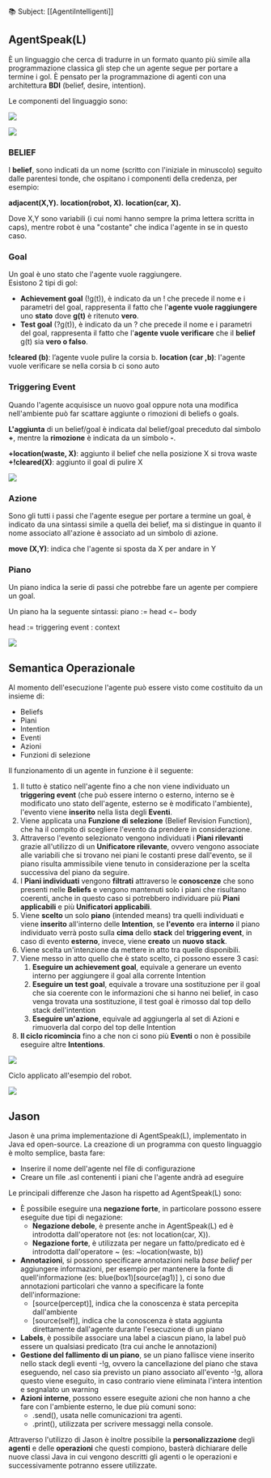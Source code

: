 📚 Subject: [[AgentiIntelligenti]]
## AgentSpeak(L)

È un linguaggio che cerca di tradurre in un formato quanto più simile alla programmazione classica gli step che un agente segue per portare a termine i gol. 
È pensato per la programmazione di agenti con una architettura **BDI** (belief, desire, intention).

Le componenti del linguaggio sono:

**![](https://lh7-us.googleusercontent.com/lkdHTKYh8X4vXlFLLWVbbyFkGoae0UXfxi1eQtGpCYKY3DudR-Kq0JrnhSZYgx7rkmiqhsHr6-ux3W7CKOlCi3yJf2DsrUI1Eg-AQmEMFCLnn69IeF2LMwk3MbV1gk3qCZnLZgqKejh6NlSJqwHKbr8)**

**![](https://lh7-us.googleusercontent.com/ardS8vMHH9isTZPTcDV0IEgHv0EQG6Pp4-eJklqGtyAaEkpFdQfeIw8uXcGEQd-J5hzTqJsN09KnpS-z8cjQYmro6c-qmmLgBdHucwna_ace7rNJBapRRjqoBvJZdjuzkSeviCnl89NrdwllcmTe3DQ)**


### BELIEF

I **belief**, sono indicati da un nome (scritto con l'iniziale in minuscolo) seguito dalle parentesi tonde, che ospitano i componenti della credenza, per esempio:

**adjacent(X,Y).**
**location(robot, X).**
**location(car, X).**

Dove X,Y sono variabili (i cui nomi hanno sempre la prima lettera scritta in caps), mentre robot è una "costante" che indica l'agente in se in questo caso.
### Goal

Un goal è uno stato che l'agente vuole raggiungere. \
Esistono 2 tipi di gol:

* **Achievement goal** (!g(t)), è indicato da un ! che precede il nome e i parametri del goal, rappresenta il fatto che l'**agente vuole raggiungere** uno **stato** dove **g(t)** è ritenuto **vero**.
* **Test goal** (?g(t)), è indicato da un ? che precede il nome e i parametri del goal, rappresenta il fatto che l'**agente vuole verificare** che il **belief** g(t) sia **vero o falso**.

**!cleared (b)**: l’agente vuole pulire la corsia b.
**location (car ,b)**: l'agente vuole verificare se nella corsia b ci sono auto
### Triggering Event

Quando l'agente acquisisce un nuovo goal oppure nota una modifica nell'ambiente può far scattare aggiunte o rimozioni di beliefs o goals.

**L'aggiunta** di un belief/goal è indicata dal belief/goal preceduto dal simbolo **+**, mentre la **rimozione** è indicata da un simbolo **-**.

**+location(waste, X)**: aggiunto il belief che nella posizione X si trova waste
**+!cleared(X)**: aggiunto il goal di pulire X 

**![](https://lh7-us.googleusercontent.com/7On59vB7ifiphVa3D0yl2twvzU5vfTyQNcbvyXPeFb9Fy4-_WT2GKqnJ4DxAaVzG77-gzTTI_Kyl1Eh9BWr4vfqQaWhuS6KoU0lOTrgvaGKHGM6TOHLLbyH9Dr4T6QFXsTP8TcfmeWIgAPNAInFKLYw)**

### Azione

Sono gli tutti i passi che l'agente esegue per portare a termine un goal, è indicato da una sintassi simile a quella dei belief, ma si distingue in quanto il nome associato all'azione è associato ad un simbolo di azione.

**move (X,Y)**: indica che l'agente si sposta da X per andare in Y

### Piano

Un piano indica la serie di passi che potrebbe fare un agente per compiere un goal.

Un piano ha la seguente sintassi: 
piano := head <− body

head := triggering event : context 

**![](https://lh7-us.googleusercontent.com/-XhGolUVa4IHzlMIyiEmbRxvUVLY6bBuP4VS_XyAj0log-5LVdU4hQ5s7FIo8CV6MSSk2PENUX7tryFeoikuPPaTkmaMAHzlLLsMq73StH1_b41CeBGVTVXfLNz_S77GPIErp2H1skDPUZE_IHGlZ58)**

## Semantica Operazionale

Al momento dell'esecuzione l'agente può essere visto come costituito da un insieme di:

* Beliefs
* Piani
* Intention
* Eventi
* Azioni
* Funzioni di selezione

Il funzionamento di un agente in funzione è il seguente:

1. Il tutto è statico nell'agente fino a che non viene individuato un **triggering event** (che può essere interno o esterno, interno se è modificato uno stato dell'agente, esterno se è modificato l'ambiente), l'evento viene **inserito** nella lista degli **Eventi**.
2. Viene applicata una **Funzione di selezione** (Belief Revision Function), che ha il compito di scegliere l'evento da prendere in considerazione.
3. Attraverso l'evento selezionato vengono individuati i **Piani rilevanti** grazie all'utilizzo di un **Unificatore rilevante**, ovvero vengono associate alle variabili che si trovano nei piani le costanti prese dall'evento, se il piano risulta ammissibile viene tenuto in considerazione per la scelta successiva del piano da seguire.
4. I **Piani individuati** vengono **filtrati** attraverso le **conoscenze** che sono presenti nelle **Beliefs** e vengono mantenuti solo i piani che risultano coerenti, anche in questo caso si potrebbero individuare più **Piani applicabili** e più **Unificatori applicabili**. 
5. Viene **scelto** un solo **piano** (intended means) tra quelli individuati e viene **inserito** all'interno delle **Intention**, se **l'evento** era **interno** il piano individuato verrà posto sulla **cima** dello **stack** del **triggering event**, in caso di evento **esterno**, invece, viene **creato** un **nuovo** **stack**.
6. Viene scelta un'intenzione da mettere in atto tra quelle disponibili.
7. Viene messo in atto quello che è stato scelto, ci possono essere 3 casi:
    1. **Eseguire un achievement goal**, equivale a generare un evento interno per aggiungere il goal alla corrente Intention
    2. **Eseguire un test goal**, equivale a trovare una sostituzione per il goal che sia coerente con le informazioni che si hanno nei belief, in caso venga trovata una sostituzione, il test goal è rimosso dal top dello stack dell'intention
    3. **Eseguire un'azione**, equivale ad aggiungerla al set di Azioni e rimuoverla dal corpo del top delle Intention
8. **Il ciclo ricomincia** fino a che non ci sono più **Eventi** o non è possibile eseguire altre **Intentions**.

**![](https://lh7-us.googleusercontent.com/1FiupcBUpQUo2rqnGJ6QNS8D0S4dfnqiIVNPy-sehgR_mnErPc6KmleFXnUIZzgxUkGj8DyTjr4m3guPGyuf--YAjUocUKDf8lJIkts7xIbxK9Sks83j6alYvNi0zeyYL2bMCxLjVb3mRE_6MFbS3xI)**

Ciclo applicato all'esempio del robot.

**![](https://lh7-us.googleusercontent.com/oD7rbL6QgiU57D-R__rC5iKs8rqfOF16l3Q7DUOKSzxfGjJuhXMhsAfmIYNoYI3YAiEHETqO8kyWqVy9vwRBJJmBslR6Pa4Y-tRm6bJ6xM7Felqns9nldFYSFoXEk6ue0uxsnHYDLfOT1jLECs_u1Ck)**

## Jason

Jason è una prima implementazione di AgentSpeak(L), implementato in Java ed open-source.
La creazione di un programma con questo linguaggio è molto semplice, basta fare:

* Inserire il nome dell'agente nel file di configurazione
* Creare un file .asl contenenti i piani che l'agente andrà ad eseguire

Le principali differenze che Jason ha rispetto ad AgentSpeak(L) sono:

* È possibile eseguire una **negazione forte**, in particolare possono essere eseguite due tipi di negazione:
    * **Negazione debole**, è presente anche in AgentSpeak(L) ed è introdotta dall'operatore not (es: not location(car, X)).
    * **Negazione forte**, è utilizzata per negare un fatto/predicato ed è introdotta dall'operatore ~ (es: ~location(waste, b))
* **Annotazioni**, si possono specificare annotazioni nella _base belief_ per aggiungere informazioni, per esempio per mantenere la fonte di quell'informazione (es: blue(box1)\[source(ag1)] ), ci sono due annotazioni particolari che vanno a specificare la fonte dell'informazione:
    * \[source(percept)], indica che la conoscenza è stata percepita dall'ambiente
    * \[source(self)], indica che la conoscenza è stata aggiunta direttamente dall'agente durante l'esecuzione di un piano
* **Labels**, è possibile associare una label a ciascun piano, la label può essere un qualsiasi predicato (tra cui anche le annotazioni)
* **Gestione del fallimento di un piano**, se un piano fallisce viene inserito nello stack degli eventi -!g, ovvero la cancellazione del piano che stava eseguendo, nel caso sia previsto un piano associato all'evento -!g, allora questo viene eseguito, in caso contrario viene eliminata l'intera intention e segnalato un warning
* **Azioni interne**, possono essere eseguite azioni che non hanno a che fare con l'ambiente esterno, le due più comuni sono:
    * .send(), usata nelle comunicazioni tra agenti.
    * .print(), utilizzata per scrivere messaggi nella console.

Attraverso l'utilizzo di Jason è inoltre possibile la **personalizzazione** degli **agenti** e delle **operazioni** che questi compiono, basterà dichiarare delle nuove classi Java in cui vengono descritti gli agenti o le operazioni e successivamente potranno essere utilizzate.